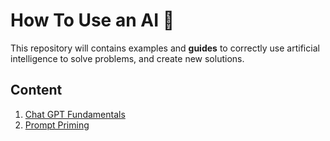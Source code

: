 #  How To Use an AI 🧠

This repository will contains examples and **guides** to correctly use artificial intelligence to solve problems, and create new solutions.


## Content
1. [Chat GPT Fundamentals ](FUNDAMENTALS_CHATGPT.md)
2. [Prompt Priming](PROMPT_PRIMING.md)


